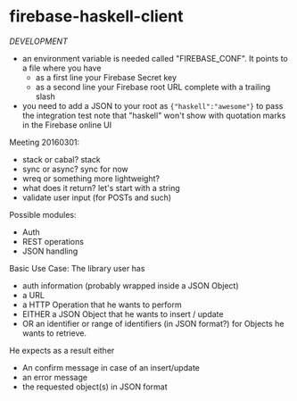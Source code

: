 # firebase-haskell-client

_DEVELOPMENT_
- an environment variable is needed called "FIREBASE_CONF". It points to a file where you have
  - as a first line your Firebase Secret key
  - as a second line your Firebase root URL complete with a trailing slash
- you need to add a JSON to your root as `{"haskell":"awesome"}` to pass the integration test
note that "haskell" won't show with quotation marks in the Firebase online UI

Meeting 20160301:

* stack or cabal? stack
* sync or async? sync for now
* wreq or something more lightweight?
* what does it return? let's start with a string
* validate user input (for POSTs and such)

Possible modules:
* Auth
* REST operations
* JSON handling

Basic Use Case:
The library user has
* auth information (probably wrapped inside a JSON Object)
* a URL
* a HTTP Operation that he wants to perform
* EITHER a JSON Object that he wants to insert / update
* OR an identifier or range of identifiers (in JSON format?) for Objects he wants to retrieve.

He expects as a result either
* An confirm message in case of an insert/update
* an error message
* the requested object(s) in JSON format
